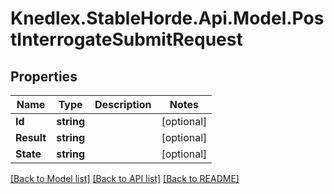 # Knedlex.StableHorde.Api.Model.PostInterrogateSubmitRequest

## Properties

Name | Type | Description | Notes
------------ | ------------- | ------------- | -------------
**Id** | **string** |  | [optional] 
**Result** | **string** |  | [optional] 
**State** | **string** |  | [optional] 

[[Back to Model list]](../README.md#documentation-for-models) [[Back to API list]](../README.md#documentation-for-api-endpoints) [[Back to README]](../README.md)

